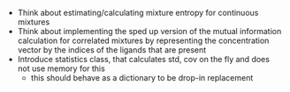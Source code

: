 * Think about estimating/calculating mixture entropy for continuous mixtures
* Think about implementing the sped up version of the mutual information
    calculation for correlated mixtures by representing the concentration
    vector by the indices of the ligands that are present
* Introduce statistics class, that calculates std, cov on the fly and does not
    use memory for this
    - this should behave as a dictionary to be drop-in replacement